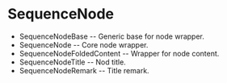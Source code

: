# SequenceNode

- SequenceNodeBase -- Generic base for node wrapper.
- SequenceNode -- Core node wrapper.
- SequenceNodeFoldedContent -- Wrapper for node content.
- SequenceNodeTitle -- Nod title.
- SequenceNodeRemark -- Title remark.
